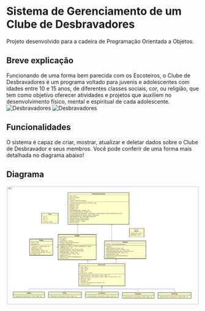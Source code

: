 # Sistema de Gerenciamento de um Clube de Desbravadores
Projeto desenvolvido para a cadeira de Programação Orientada a Objetos.

## Breve explicação
Funcionando de uma forma bem parecida com os Escoteiros, o Clube de Desbravadores é um programa voltado para juvenis e adolescentes com idades entre 10 e 15 anos, de diferentes classes sociais, cor, ou religião, que tem como objetivo oferecer atividades e projetos que auxiliem no desenvolvimento físico, mental e espiritual de cada adolescente.
![Desbravadores](https://s.educacaoadventista.org.br/escola/conteudos/7A9uWK04hAx0KxmjIsanJJNOZPtn26hQezwgB3e4.jpeg) ![Desbravadores](https://files.adventistas.org/noticias/pt/2023/09/desbravadores-ganham-dia-nacional-no-calendario-brasileiro34.jpg)

## Funcionalidades
O sistema é capaz de criar, mostrar, atualizar e deletar dados sobre o Clube de Desbravador e seus membros.
Você pode conferir de uma forma mais detalhada no diagrama abaixo!
    
## Diagrama
![Diagrama](https://github.com/deboravians/sgcd/blob/main/Diagrama%20de%20Classes/Class%20Diagram1.png)
